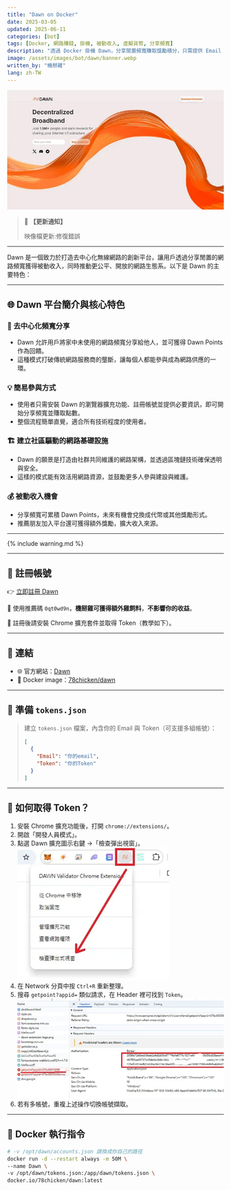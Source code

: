 ```yaml
---
title: "Dawn on Docker"
date: 2025-03-05
updated: 2025-06-11
categories: [bot]
tags: [Docker, 網路賺錢, 掛機, 被動收入, 虛擬貨幣, 分享頻寬]
description: "透過 Docker 掛機 Dawn，分享閒置頻寬賺取獎勵積分，只需提供 Email 與 Token，快速啟動！"
image: /assets/images/bot/dawn/banner.webp
written_by: "機掰雞"
lang: zh-TW
---
```


![Dawn 封面圖](/assets/images/bot/dawn/banner.webp)
> 📢 **【更新通知】**
>
> 映像檔更新:修復錯誤

--- 

Dawn 是一個致力於打造去中心化無線網路的創新平台，讓用戶透過分享閒置的網路頻寬獲得被動收入，同時推動更公平、開放的網路生態系。以下是 Dawn 的主要特色：

---

## 🌐 Dawn 平台簡介與核心特色

### 🔗 去中心化頻寬分享

- Dawn 允許用戶將家中未使用的網路頻寬分享給他人，並可獲得 Dawn Points 作為回饋。
- 這種模式打破傳統網路服務商的壟斷，讓每個人都能參與成為網路供應的一環。

### 💡 簡易參與方式

- 使用者只需安裝 Dawn 的瀏覽器擴充功能、註冊帳號並提供必要資訊，即可開始分享頻寬並賺取點數。
- 整個流程簡單直覺，適合所有技術程度的使用者。

### 🏗️ 建立社區驅動的網路基礎設施

- Dawn 的願景是打造由社群共同維護的網路架構，並透過區塊鏈技術確保透明與安全。
- 這樣的模式能有效活用網路資源，並鼓勵更多人參與建設與維護。

### 💰 被動收入機會

- 分享頻寬可累積 Dawn Points，未來有機會兌換成代幣或其他獎勵形式。
- 推薦朋友加入平台還可獲得額外獎勵，擴大收入來源。

---

{% include warning.md %}

---

## 📝 註冊帳號

👉 [立即註冊 Dawn](https://dashboard.dawninternet.com/signup)

🎉 使用推薦碼 `0qt0wd9n`，**機掰雞可獲得額外雞飼料**，**不影響你的收益**。

📌 註冊後請安裝 Chrome 擴充套件並取得 Token（教學如下）。

---

## 🔗 連結

- 🌐 官方網站：[Dawn](https://www.dawninternet.com/)
- 🐳 Docker image：[78chicken/dawn](https://hub.docker.com/r/78chicken/dawn)

---

## 📄 準備 `tokens.json`

> 建立 `tokens.json` 檔案，內含你的 Email 與 Token（可支援多組帳號）：
>
> ```json
> [
>   {
>     "Email": "你的email",
>     "Token": "你的Token"
>   }
> ]
> ```

---

## 🔑 如何取得 Token？

1. 安裝 Chrome 擴充功能後，打開 `chrome://extensions/`。
2. 開啟「開發人員模式」。
3. 點選 Dawn 擴充圖示右鍵 →「檢查彈出視窗」。  
![Dawn token1](/assets/images/bot/dawn/img_1.webp)
4. 在 Network 分頁中按 `Ctrl+R` 重新整理。
5. 搜尋 `getpoint?appid=` 類似請求，在 Header 裡可找到 `Token`。
![Dawn token2](/assets/images/bot/dawn/img_2.webp)
6. 若有多帳號，重複上述操作切換帳號擷取。

---

## 🐳 Docker 執行指令

```bash
# -v /opt/dawn/accounts.json 請換成你自己的路徑
docker run -d --restart always -m 50M \
--name Dawn \
-v /opt/dawn/tokens.json:/app/dawn/tokens.json \
docker.io/78chicken/dawn:latest
```
